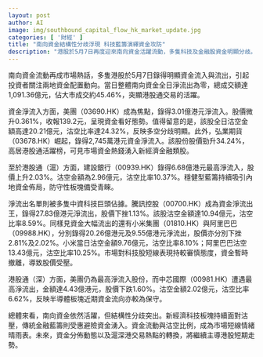 ```yaml
---
layout: post
author: AI
image: img/southbound_capital_flow_hk_market_update.jpg
categories: [ '財經' ]
title: "南向資金結構性分歧浮現 科技藍籌演繹資金攻防"
description: "港股於5月7日再度迎來南向資金活躍流動，多隻科技及金融股資金明顯分歧。美團及建設銀行錄得資金淨流入，市場資金青睞防守型藍籌與新經濟金融股；騰訊、小米、阿里巴巴等科技龍頭則遭遇大額資金淨流出，沽空比率提升，反映市場對科技板塊短線看法偏審慎。南向資金結構性配置動向成為短期港股走勢風向標。"
---
```

南向資金流動再成市場熱話，多隻港股於5月7日錄得明顯資金流入與流出，引起投資者關注兩地資金配置動向。當日整體南向資金全日淨流出為零，總成交額達1,091.36億元，佔大市成交約45.46%，突顯港股通交易的活躍。

資金淨流入方面，美團（03690.HK）成為焦點，錄得3.01億港元淨流入。股價微升0.361%，收報139.2元，呈現資金看好態勢。值得留意的是，該股全日沽空金額高達20.21億元，沽空比率達24.32%，反映多空分歧明顯。此外，弘業期貨（03678.HK）崛起，錄得2,745萬港元資金淨流入。該股份股價勁升34.24%，高居港股通活躍榜，可見市場資金熱錢湧入新經濟金融類股。

至於港股通（滬）方面，建設銀行（00939.HK）錄得6.68億港元最高淨流入，股價上升2.03%。沽空金額為2.96億元，沽空比率10.37%。穩健型藍籌持續吸引內地資金佈局，防守性板塊備受青睞。

淨流出名單則被多隻中資科技巨頭佔據。騰訊控股（00700.HK）成為資金淨流出王，錄得27.83億港元淨流出，股價下挫1.13%。該股沽空金額達10.94億元，沽空比率8.59%。同樣見資金大幅流出的還有小米集團（01810.HK）與阿里巴巴（09988.HK），分別錄得20.26億港元及9.55億港元淨流出，股價亦分別下挫2.81%及2.02%。小米當日沽空金額9.76億元，沽空比率8.10%；阿里巴巴沽空13.43億元，沽空比率10.25%。市場對科技股短線表現持較審慎態度，資金暫時撤離，導致股價受壓。

港股通（深）方面，美團仍為最高淨流入股份，而中芯國際（00981.HK）遭遇最高淨流出，金額達4.43億港元，股價下跌1.60%。沽空金額2.02億元，沽空比率6.62%，反映半導體板塊近期資金流向亦較為保守。

總體來看，南向資金依然活躍，但結構性分歧突出。新經濟科技板塊持續面對沽壓，傳統金融藍籌則受惠避險資金湧入。資金流動與沽空比例，成為市場短線情緒晴雨表。未來，資金分佈動態以及滬深港交易熱點的轉換，將繼續主導港股短期走勢。